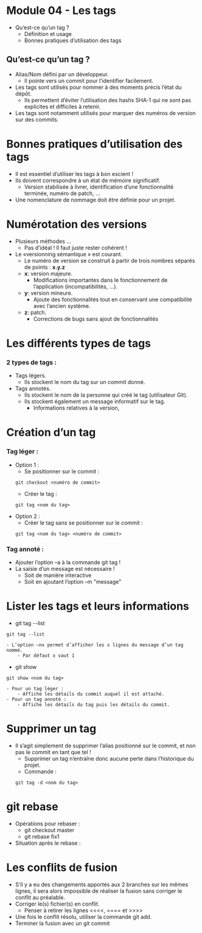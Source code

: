 # Module 04 - Les tags 
- Qu’est-ce qu’un tag ?
    - Définition et usage
    - Bonnes pratiques d’utilisation des tags



## Qu’est-ce qu’un tag ?
- Alias/Nom défini par un développeur.
    - Il pointe vers un commit pour l’identifier facilement. 
- Les tags sont utilisés pour nommer à des moments précis l’état du dépôt. 
    - Ils permettent d’éviter l’utilisation des hashs SHA-1 qui ne sont pas explicites 
et difficiles à retenir.
- Les tags sont notamment utilisés pour marquer des numéros de version sur 
des commits.


# Bonnes pratiques d’utilisation des tags
- Il est essentiel d’utiliser les tags à bon escient !
- Ils doivent correspondre à un état de mémoire significatif.
    - Version stabilisée à livrer, identification d’une fonctionnalité terminée, numéro 
de patch, …
- Une nomenclature de nommage doit être définie pour un projet.

# Numérotation des versions
- Plusieurs méthodes …
    - Pas d’idéal ! Il faut juste rester cohérent !
- Le «versionning sémantique » est courant.
    - Le numéro de version se construit à partir de trois nombres séparés de 
points : **x.y.z**
    - **x**: version majeure. 
        - Modifications importantes dans le fonctionnement de l’application (incompatibilités, 
…).
    - **y**: version mineure. 
        - Ajoute des fonctionnalités tout en conservant une compatibilité avec l’ancien système.
    - **z**: patch. 
        - Corrections de bugs sans ajout de fonctionnalités

# Les différents types de tags
### 2 types de tags : 
- Tags légers.
    - Ils stockent le nom du tag sur un commit donné.
- Tags annotés.
    - Ils stockent le nom de la personne qui créé le tag (utilisateur Git).
    - Ils stockent également un message informatif sur le tag.
        - Informations relatives à la version, 

# Création d’un tag
### Tag léger : 
- Option 1 : 
    - Se positionner sur le commit :
    ```
    git checkout <numéro de commit>
    ```
    -  Créer le tag :
    ```
    git tag <nom du tag>
    ```
- Option 2 :    
    - Créer le tag sans se positionner sur le commit : 
    ```
    git tag <nom du tag> <numéro de commit>
    ```
### Tag annoté : 
-  Ajouter l’option –a à la commande git tag !
-  La saisie d’un message est nécessaire !
    -  Soit de manière interactive
    -  Soit en ajoutant l’option –m "message"

# Lister les tags et leurs informations
- git tag --list
```
git tag --list
```
    - L’option –nx permet d’afficher les x lignes du message d’un tag nommé.
        - Par défaut x vaut 1
- git show <nom du tag>
```
git show <nom du tag>
```
    - Pour un tag léger : 
        - Affiche les détails du commit auquel il est attaché. 
    - Pour un tag annoté : 
        - Affiche les détails du tag puis les détails du commit.

# Supprimer un tag
- Il s’agit simplement de supprimer l’alias positionné sur le commit, et non pas 
le commit en tant que tel !
    - Supprimer un tag n’entraîne donc aucune perte dans l’historique du projet.
    - Commande : 
    ```
    git tag -d <nom du tag>
    ``` 

# git rebase
- Opérations pour rebaser : 
    - git checkout master
    - git rebase fix1
- Situation après le rebase : 

# Les conflits de fusion
- S’il y a eu des changements apportés aux 2 branches sur les mêmes lignes, il 
sera alors impossible de réaliser la fusion sans corriger le conflit au préalable.
- Corriger le(s) fichier(s) en conflit.
    - Penser à retirer les lignes <<<<, ==== et >>>>
- Une fois le conflit résolu, utiliser la commande git add.
- Terminer la fusion avec un git commit